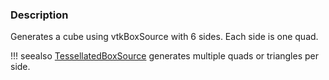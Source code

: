 ### Description

Generates a cube using vtkBoxSource with 6 sides. Each side is one quad.

!!! seealso
    [TessellatedBoxSource](/Python/GeometricObjects/TessellatedBoxSource) generates multiple quads or triangles per side.
